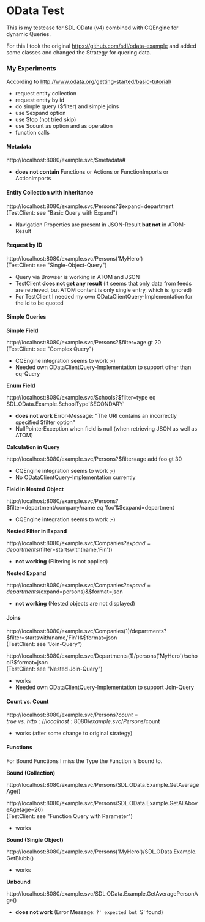 OData Test
==============================
This is my testcase for SDL OData (v4) combined with CQEngine for dynamic Queries.

For this I took the original https://github.com/sdl/odata-example and added some classes and changed the Strategy for quering data. 

### My Experiments

According to http://www.odata.org/getting-started/basic-tutorial/

* request entity collection
* request entity by id
* do simple query ($filter) and simple joins
* use $expand option
* use $top (not tried skip)
* use $count as option and as operation
* function calls


#### Metadata

http://localhost:8080/example.svc/$metadata#

* **does not contain** Functions or Actions or FunctionImports or ActionImports


#### Entity Collection with Inheritance

http://localhost:8080/example.svc/Persons?$expand=department \
(TestClient: see "Basic Query with Expand")

* Navigation Properties are present in JSON-Result **but not** in ATOM-Result

#### Request by ID

http://localhost:8080/example.svc/Persons('MyHero') \
(TestClient: see "Single-Object-Query")
 
* Query via Browser is working in ATOM and JSON
* TestClient **does not get any result**
(it seems that only data from feeds are retrieved, but ATOM content is only single entry, which is ignored)
* For TestClient I needed my own ODataClientQuery-Implementation for the Id to be quoted

#### Simple Queries

**Simple Field**

http://localhost:8080/example.svc/Persons?$filter=age gt 20 \
(TestClient: see "Complex Query")

* CQEngine integration seems to work ;-)
* Needed own ODataClientQuery-Implementation to support other than eq-Query

**Enum Field**

http://localhost:8080/example.svc/Schools?$filter=type eq SDL.OData.Example.SchoolType'SECONDARY'

* **does not work**
Error-Message: "The URI contains an incorrectly specified $filter option"
* NullPointerException when field is null
(when retrieving JSON as well as ATOM)

**Calculation in Query**

http://localhost:8080/example.svc/Persons?$filter=age add foo gt 30

* CQEngine integration seems to work ;-)
* No ODataClientQuery-Implementation currently

**Field in Nested Object**

http://localhost:8080/example.svc/Persons?$filter=department/company/name eq 'foo'&$expand=department

* CQEngine integration seems to work ;-)

**Nested Filter in Expand**

http://localhost:8080/example.svc/Companies?$expand=departments($filter=startswith(name,'Fin'))

* **not working**
(Filtering is not applied)

**Nested Expand**

http://localhost:8080/example.svc/Companies?$expand=departments($expand=persons)&$format=json

* **not working**
(Nested objects are not displayed)


#### Joins

http://localhost:8080/example.svc/Companies(1)/departments?$filter=startswith(name,'Fin')&$format=json \
(TestClient: see "Join-Query")

http://localhost:8080/example.svc/Departments(1)/persons('MyHero')/school?$format=json \
(TestClient: see "Nested Join-Query")

* works
* Needed own ODataClientQuery-Implementation to support Join-Query


#### Count vs. Count

http://localhost:8080/example.svc/Persons?$count=true \
vs. \
http://localhost:8080/example.svc/Persons/$count

* works (after some change to original strategy)

#### Functions

For Bound Functions I miss the Type the Function is bound to.

**Bound (Collection)**

http://localhost:8080/example.svc/Persons/SDL.OData.Example.GetAverageAge()

http://localhost:8080/example.svc/Persons/SDL.OData.Example.GetAllAboveAge(age=20) \
(TestClient: see "Function Query with Parameter")

* works

**Bound (Single Object)**

http://localhost:8080/example.svc/Persons('MyHero')/SDL.OData.Example.GetBlubb()

* works

**Unbound**

http://localhost:8080/example.svc/SDL.OData.Example.GetAveragePersonAge()

* **does not work**
(Error Message: `?' expected but `S' found)
